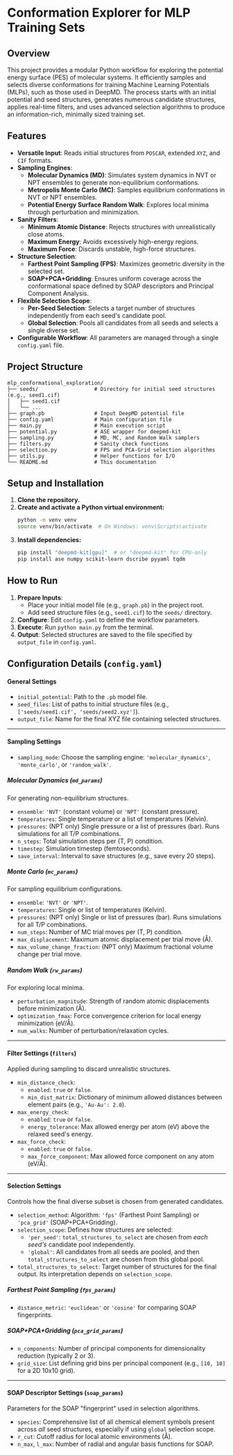 # Conformation Explorer for MLP Training Sets

## Overview

This project provides a modular Python workflow for exploring the potential energy surface (PES) of molecular systems. It efficiently samples and selects diverse conformations for training Machine Learning Potentials (MLPs), such as those used in DeepMD. The process starts with an initial potential and seed structures, generates numerous candidate structures, applies real-time filters, and uses advanced selection algorithms to produce an information-rich, minimally sized training set.

## Features

- **Versatile Input**: Reads initial structures from `POSCAR`, extended `XYZ`, and `CIF` formats.
- **Sampling Engines**:
    - **Molecular Dynamics (MD)**: Simulates system dynamics in NVT or NPT ensembles to generate non-equilibrium conformations.
    - **Metropolis Monte Carlo (MC)**: Samples equilibrium conformations in NVT or NPT ensembles.
    - **Potential Energy Surface Random Walk**: Explores local minima through perturbation and minimization.
- **Sanity Filters**:
    - **Minimum Atomic Distance**: Rejects structures with unrealistically close atoms.
    - **Maximum Energy**: Avoids excessively high-energy regions.
    - **Maximum Force**: Discards unstable, high-force structures.
- **Structure Selection**:
    - **Farthest Point Sampling (FPS)**: Maximizes geometric diversity in the selected set.
    - **SOAP+PCA+Gridding**: Ensures uniform coverage across the conformational space defined by SOAP descriptors and Principal Component Analysis.
- **Flexible Selection Scope**:
    - **Per-Seed Selection**: Selects a target number of structures independently from each seed's candidate pool.
    - **Global Selection**: Pools all candidates from all seeds and selects a single diverse set.
- **Configurable Workflow**: All parameters are managed through a single `config.yaml` file.

## Project Structure

```
mlp_conformational_exploration/
├── seeds/                  # Directory for initial seed structures (e.g., seed1.cif)
│   ├── seed1.cif
│   └── ...
├── graph.pb                # Input DeepMD potential file
├── config.yaml             # Main configuration file
├── main.py                 # Main execution script
├── potential.py            # ASE wrapper for deepmd-kit
├── sampling.py             # MD, MC, and Random Walk samplers
├── filters.py              # Sanity check functions
├── selection.py            # FPS and PCA-Grid selection algorithms
├── utils.py                # Helper functions for I/O
└── README.md               # This documentation
```

## Setup and Installation

1.  **Clone the repository.**
2.  **Create and activate a Python virtual environment:**
    ```bash
    python -m venv venv
    source venv/bin/activate  # On Windows: venv\Scripts\activate
    ```
3.  **Install dependencies:**
    ```bash
    pip install "deepmd-kit[gpu]"  # or "deepmd-kit" for CPU-only
    pip install ase numpy scikit-learn dscribe pyyaml tqdm
    ```

## How to Run

1.  **Prepare Inputs**:
    * Place your initial model file (e.g., `graph.pb`) in the project root.
    * Add seed structure files (e.g., `seed1.cif`) to the `seeds/` directory.
2.  **Configure**: Edit `config.yaml` to define the workflow parameters.
3.  **Execute**: Run `python main.py` from the terminal.
4.  **Output**: Selected structures are saved to the file specified by `output_file` in `config.yaml`.

## Configuration Details (`config.yaml`)

#### General Settings
- `initial_potential`: Path to the `.pb` model file.
- `seed_files`: List of paths to initial structure files (e.g., `['seeds/seed1.cif', 'seeds/seed2.xyz']`).
- `output_file`: Name for the final XYZ file containing selected structures.

---
#### Sampling Settings

-   `sampling_mode`: Choose the sampling engine: `'molecular_dynamics'`, `'monte_carlo'`, or `'random_walk'`.

##### Molecular Dynamics (`md_params`)
For generating non-equilibrium structures.
-   `ensemble`: `'NVT'` (constant volume) or `'NPT'` (constant pressure).
-   `temperatures`: Single temperature or a list of temperatures (Kelvin).
-   `pressures`: (NPT only) Single pressure or a list of pressures (bar). Runs simulations for all T/P combinations.
-   `n_steps`: Total simulation steps per (T, P) condition.
-   `timestep`: Simulation timestep (femtoseconds).
-   `save_interval`: Interval to save structures (e.g., save every 20 steps).

##### Monte Carlo (`mc_params`)
For sampling equilibrium configurations.
-   `ensemble`: `'NVT'` or `'NPT'`.
-   `temperatures`: Single or list of temperatures (Kelvin).
-   `pressures`: (NPT only) Single or list of pressures (bar). Runs simulations for all T/P combinations.
-   `num_steps`: Number of MC trial moves per (T, P) condition.
-   `max_displacement`: Maximum atomic displacement per trial move (Å).
-   `max_volume_change_fraction`: (NPT only) Maximum fractional volume change per trial move.

##### Random Walk (`rw_params`)
For exploring local minima.
-   `perturbation_magnitude`: Strength of random atomic displacements before minimization (Å).
-   `optimization_fmax`: Force convergence criterion for local energy minimization (eV/Å).
-   `num_walks`: Number of perturbation/relaxation cycles.

---
#### Filter Settings (`filters`)
Applied during sampling to discard unrealistic structures.

-   `min_distance_check`:
    -   `enabled`: `true` or `false`.
    -   `min_dist_matrix`: Dictionary of minimum allowed distances between element pairs (e.g., `'Au-Au': 2.0`).
-   `max_energy_check`:
    -   `enabled`: `true` or `false`.
    -   `energy_tolerance`: Max allowed energy per atom (eV) above the relaxed seed's energy.
-   `max_force_check`:
    -   `enabled`: `true` or `false`.
    -   `max_force_component`: Max allowed force component on any atom (eV/Å).

---
#### Selection Settings
Controls how the final diverse subset is chosen from generated candidates.

-   `selection_method`: Algorithm: `'fps'` (Farthest Point Sampling) or `'pca_grid'` (SOAP+PCA+Gridding).
-   `selection_scope`: Defines how structures are selected:
    -   `'per_seed'`: `total_structures_to_select` are chosen from *each seed's* candidate pool independently.
    -   `'global'`: All candidates from all seeds are pooled, and then `total_structures_to_select` are chosen from this global pool.
-   `total_structures_to_select`: Target number of structures for the final output. Its interpretation depends on `selection_scope`.

##### Farthest Point Sampling (`fps_params`)
-   `distance_metric`: `'euclidean'` or `'cosine'` for comparing SOAP fingerprints.

##### SOAP+PCA+Gridding (`pca_grid_params`)
-   `n_components`: Number of principal components for dimensionality reduction (typically 2 or 3).
-   `grid_size`: List defining grid bins per principal component (e.g., `[10, 10]` for a 2D 10x10 grid).

---
#### SOAP Descriptor Settings (`soap_params`)
Parameters for the SOAP "fingerprint" used in selection algorithms.

-   `species`: Comprehensive list of all chemical element symbols present across *all* seed structures, especially if using `global` selection scope.
-   `r_cut`: Cutoff radius for local atomic environments (Å).
-   `n_max`, `l_max`: Number of radial and angular basis functions for SOAP.